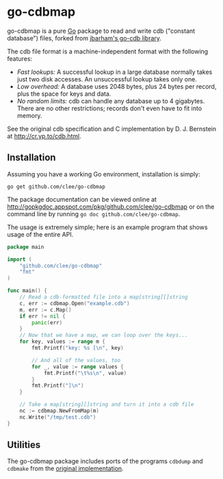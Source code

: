 # go-cdbmap

go-cdbmap is a pure [Go](http://golang.org/) package to read and write cdb ("constant database") files, forked from [jbarham's go-cdb library](https://github.com/jbarham/go-cdb/).

The cdb file format is a machine-independent format with the following features:

 - *Fast lookups:* A successful lookup in a large database normally takes just two disk accesses. An unsuccessful lookup takes only one.
 - *Low overhead:* A database uses 2048 bytes, plus 24 bytes per record, plus the space for keys and data.
 - *No random limits:* cdb can handle any database up to 4 gigabytes. There are no other restrictions; records don't even have to fit into memory.

See the original cdb specification and C implementation by D. J. Bernstein
at http://cr.yp.to/cdb.html.

## Installation

Assuming you have a working Go environment, installation is simply:

	go get github.com/clee/go-cdbmap

The package documentation can be viewed online at
http://gopkgdoc.appspot.com/pkg/github.com/clee/go-cdbmap
or on the command line by running `go doc github.com/clee/go-cdbmap`.

The usage is extremely simple; here is an example program that shows usage of the entire API.

```go
package main

import (
	"github.com/clee/go-cdbmap"
	"fmt"
)

func main() {
	// Read a cdb-formatted file into a map[string][]string
	c, err := cdbmap.Open("example.cdb")
	m, err := c.Map()
	if err != nil {
		panic(err)
	}
	// Now that we have a map, we can loop over the keys...
	for key, values := range m {
		fmt.Printf("key: %s [\n", key)

		// And all of the values, too
		for _, value := range values {
			fmt.Printf("\t%s\n", value)
		}
		fmt.Printf("]\n")
	}

	// Take a map[string][]string and turn it into a cdb file
	nc := cdbmap.NewFromMap(m)
	nc.Write("/tmp/test.cdb")
}
```

## Utilities

The go-cdbmap package includes ports of the programs `cdbdump` and `cdbmake` from
the [original implementation](http://cr.yp.to/cdb/cdbmake.html).
